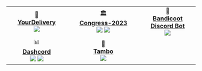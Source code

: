 <div align="center">

<table>
  <tr>
    <td align="center" width="200">
      🚚<br>
      <a href="https://github.com/AgusLasalvia/YourDelivery"><b>YourDelivery</b></a><br>
      <img src="https://img.shields.io/badge/-C%23-333?style=flat&logo=csharp"/>
    </td>
    <td>&nbsp;</td>
    <td align="center" width="200">
      🏛️<br>
      <a href="https://github.com/AgusLasalvia/Congress-2023"><b>Congress-2023</b></a><br>
      <img src="https://img.shields.io/badge/-Node.js-333?style=flat&logo=nodedotjs"/>
      <img src="https://img.shields.io/badge/-JavaScript-333?style=flat&logo=javascript"/>
    </td>
    <td>&nbsp;</td>
    <td align="center" width="200">
      🤖<br>
      <a href="https://github.com/AgusLasalvia/bandicoot-discord-bot"><b>Bandicoot Discord Bot</b></a><br>
      <img src="https://img.shields.io/badge/-Python-333?style=flat&logo=python"/>
    </td>
  </tr>
  <tr>
    <td align="center" width="200">
      📊<br>
      <a href="https://github.com/AgusLasalvia/dashcord"><b>Dashcord</b></a><br>
      <img src="https://img.shields.io/badge/-JavaScript-333?style=flat&logo=javascript"/>
      <img src="https://img.shields.io/badge/-Python-333?style=flat&logo=python"/>
    </td>
    <td>&nbsp;</td>
    <td align="center" width="200">
      🐄<br>
      <a href="https://github.com/AgusLasalvia/tambo"><b>Tambo</b></a><br>
      <img src="https://img.shields.io/badge/-C%23-333?style=flat&logo=csharp"/>
    </td>
  </tr>
</table>

</div>
